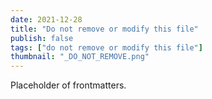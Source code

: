 ```yaml
---
date: 2021-12-28
title: "Do not remove or modify this file"
publish: false
tags: ["do not remove or modify this file"]
thumbnail: "_DO_NOT_REMOVE.png"
---
```


Placeholder of frontmatters.
